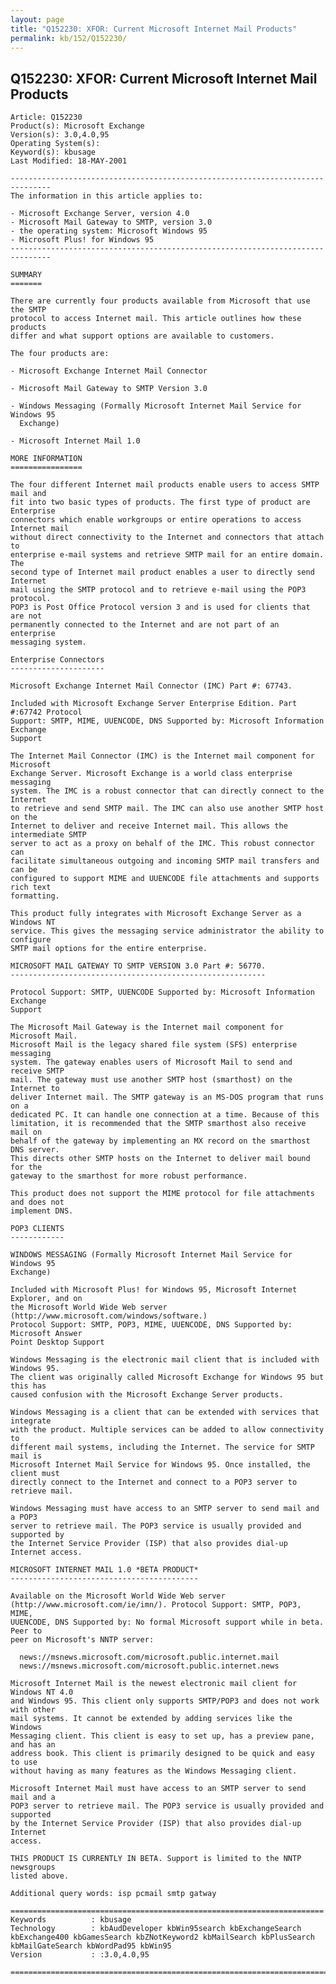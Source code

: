 ```yaml
---
layout: page
title: "Q152230: XFOR: Current Microsoft Internet Mail Products"
permalink: kb/152/Q152230/
---
```


## Q152230: XFOR: Current Microsoft Internet Mail Products

	Article: Q152230
	Product(s): Microsoft Exchange
	Version(s): 3.0,4.0,95
	Operating System(s): 
	Keyword(s): kbusage
	Last Modified: 18-MAY-2001
	
	-------------------------------------------------------------------------------
	The information in this article applies to:
	
	- Microsoft Exchange Server, version 4.0 
	- Microsoft Mail Gateway to SMTP, version 3.0 
	- the operating system: Microsoft Windows 95 
	- Microsoft Plus! for Windows 95 
	-------------------------------------------------------------------------------
	
	SUMMARY
	=======
	
	There are currently four products available from Microsoft that use the SMTP
	protocol to access Internet mail. This article outlines how these products
	differ and what support options are available to customers.
	
	The four products are:
	
	- Microsoft Exchange Internet Mail Connector
	
	- Microsoft Mail Gateway to SMTP Version 3.0
	
	- Windows Messaging (Formally Microsoft Internet Mail Service for Windows 95
	  Exchange)
	
	- Microsoft Internet Mail 1.0
	
	MORE INFORMATION
	================
	
	The four different Internet mail products enable users to access SMTP mail and
	fit into two basic types of products. The first type of product are Enterprise
	connectors which enable workgroups or entire operations to access Internet mail
	without direct connectivity to the Internet and connectors that attach to
	enterprise e-mail systems and retrieve SMTP mail for an entire domain. The
	second type of Internet mail product enables a user to directly send Internet
	mail using the SMTP protocol and to retrieve e-mail using the POP3 protocol.
	POP3 is Post Office Protocol version 3 and is used for clients that are not
	permanently connected to the Internet and are not part of an enterprise
	messaging system.
	
	Enterprise Connectors
	---------------------
	
	Microsoft Exchange Internet Mail Connector (IMC) Part #: 67743.
	
	Included with Microsoft Exchange Server Enterprise Edition. Part #:67742 Protocol
	Support: SMTP, MIME, UUENCODE, DNS Supported by: Microsoft Information Exchange
	Support
	
	The Internet Mail Connector (IMC) is the Internet mail component for Microsoft
	Exchange Server. Microsoft Exchange is a world class enterprise messaging
	system. The IMC is a robust connector that can directly connect to the Internet
	to retrieve and send SMTP mail. The IMC can also use another SMTP host on the
	Internet to deliver and receive Internet mail. This allows the intermediate SMTP
	server to act as a proxy on behalf of the IMC. This robust connector can
	facilitate simultaneous outgoing and incoming SMTP mail transfers and can be
	configured to support MIME and UUENCODE file attachments and supports rich text
	formatting.
	
	This product fully integrates with Microsoft Exchange Server as a Windows NT
	service. This gives the messaging service administrator the ability to configure
	SMTP mail options for the entire enterprise.
	
	MICROSOFT MAIL GATEWAY TO SMTP VERSION 3.0 Part #: 56770.
	---------------------------------------------------------
	
	Protocol Support: SMTP, UUENCODE Supported by: Microsoft Information Exchange
	Support
	
	The Microsoft Mail Gateway is the Internet mail component for Microsoft Mail.
	Microsoft Mail is the legacy shared file system (SFS) enterprise messaging
	system. The gateway enables users of Microsoft Mail to send and receive SMTP
	mail. The gateway must use another SMTP host (smarthost) on the Internet to
	deliver Internet mail. The SMTP gateway is an MS-DOS program that runs on a
	dedicated PC. It can handle one connection at a time. Because of this
	limitation, it is recommended that the SMTP smarthost also receive mail on
	behalf of the gateway by implementing an MX record on the smarthost DNS server.
	This directs other SMTP hosts on the Internet to deliver mail bound for the
	gateway to the smarthost for more robust performance.
	
	This product does not support the MIME protocol for file attachments and does not
	implement DNS.
	
	POP3 CLIENTS
	------------
	
	WINDOWS MESSAGING (Formally Microsoft Internet Mail Service for Windows 95
	Exchange)
	
	Included with Microsoft Plus! for Windows 95, Microsoft Internet Explorer, and on
	the Microsoft World Wide Web server (http://www.microsoft.com/windows/software.)
	Protocol Support: SMTP, POP3, MIME, UUENCODE, DNS Supported by: Microsoft Answer
	Point Desktop Support
	
	Windows Messaging is the electronic mail client that is included with Windows 95.
	The client was originally called Microsoft Exchange for Windows 95 but this has
	caused confusion with the Microsoft Exchange Server products.
	
	Windows Messaging is a client that can be extended with services that integrate
	with the product. Multiple services can be added to allow connectivity to
	different mail systems, including the Internet. The service for SMTP mail is
	Microsoft Internet Mail Service for Windows 95. Once installed, the client must
	directly connect to the Internet and connect to a POP3 server to retrieve mail.
	
	Windows Messaging must have access to an SMTP server to send mail and a POP3
	server to retrieve mail. The POP3 service is usually provided and supported by
	the Internet Service Provider (ISP) that also provides dial-up Internet access.
	
	MICROSOFT INTERNET MAIL 1.0 *BETA PRODUCT*
	------------------------------------------
	
	Available on the Microsoft World Wide Web server
	(http://www.microsoft.com/ie/imn/). Protocol Support: SMTP, POP3, MIME,
	UUENCODE, DNS Supported by: No formal Microsoft support while in beta. Peer to
	peer on Microsoft's NNTP server:
	
	  news://msnews.microsoft.com/microsoft.public.internet.mail
	  news://msnews.microsoft.com/microsoft.public.internet.news
	
	Microsoft Internet Mail is the newest electronic mail client for Windows NT 4.0
	and Windows 95. This client only supports SMTP/POP3 and does not work with other
	mail systems. It cannot be extended by adding services like the Windows
	Messaging client. This client is easy to set up, has a preview pane, and has an
	address book. This client is primarily designed to be quick and easy to use
	without having as many features as the Windows Messaging client.
	
	Microsoft Internet Mail must have access to an SMTP server to send mail and a
	POP3 server to retrieve mail. The POP3 service is usually provided and supported
	by the Internet Service Provider (ISP) that also provides dial-up Internet
	access.
	
	THIS PRODUCT IS CURRENTLY IN BETA. Support is limited to the NNTP newsgroups
	listed above.
	
	Additional query words: isp pcmail smtp gatway
	
	======================================================================
	Keywords          : kbusage 
	Technology        : kbAudDeveloper kbWin95search kbExchangeSearch kbExchange400 kbGamesSearch kbZNotKeyword2 kbMailSearch kbPlusSearch kbMailGateSearch kbWordPad95 kbWin95
	Version           : :3.0,4.0,95
	
	=============================================================================
	
